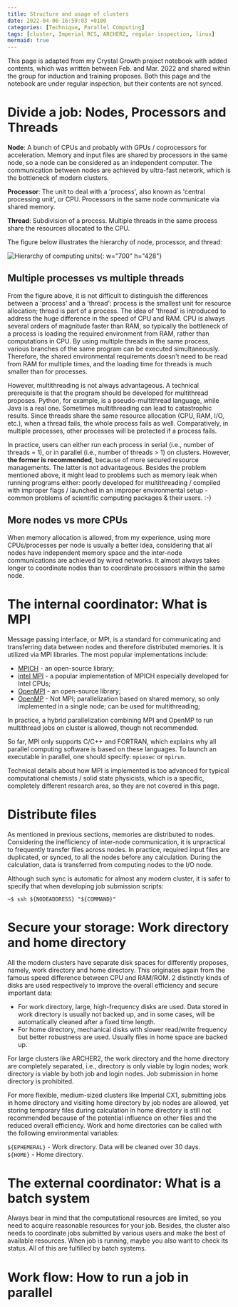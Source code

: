 ```yaml
---
title: Structure and usage of clusters
date: 2022-04-06 16:59:03 +0100
categories: [Technique, Parallel Computing]
tags: [cluster, Imperial RCS, ARCHER2, regular inspection, linux]
mermaid: true
---
```


This page is adapted from my Crystal Growth project notebook with added contents, which was written between Feb. and Mar. 2022 and shared within the group for induction and training proposes. Both this page and the notebook are under regular inspection, but their contents are not synced. 

# Divide a job: Nodes, Processors and Threads

**Node**: A bunch of CPUs and probably with GPUs / coprocessors for acceleration. Memory and input files are shared by processors in the same node, so a node can be considered as an independent computer. The communication between nodes are achieved by ultra-fast network, which is the bottleneck of modern clusters. 

**Processor**: The unit to deal with a 'process', also known as 'central processing unit', or CPU. Processors in the same node communicate via shared memory. 

**Thread**: Subdivision of a process. Multiple threads in the same process share the resources allocated to the CPU. 

The figure below illustrates the hierarchy of node, processor, and thread: 

![Hierarchy of computing units](/220406-1.png){: w="700" h="428"}

## Multiple processes vs multiple threads

From the figure above, it is not difficult to distinguish the differences between a 'process' and a 'thread': process is the smallest unit for resource allocation; thread is part of a process. The idea of 'thread' is introduced to address the huge difference in the speed of CPU and RAM. CPU is always several orders of magnitude faster than RAM, so typically the bottleneck of a process is loading the required environment from RAM, rather than computations in CPU. By using multiple threads in the same process, various branches of the same program can be executed simultaneously. Therefore, the shared environmental requirements doesn't need to be read from RAM for multiple times, and the loading time for threads is much smaller than for processes. 

However, multithreading is not always advantageous. A technical prerequisite is that the program should be developed for multithread proposes. Python, for example, is a pseudo-multithread language, while Java is a real one. Sometimes multithreading can lead to catastrophic results. Since threads share the same resource allocation (CPU, RAM, I/O, etc.), when a thread fails, the whole process fails as well. Comparatively, in multiple processes, other processes will be protected if a process fails. 

In practice, users can either run each process in serial (i.e., number of threads = 1), or in parallel (i.e., number of threads > 1) on clusters. However, **the former is recommended**, because of more secured resource managements. The latter is not advantageous. Besides the problem mentioned above, it might lead to problems such as memory leak when running programs either: poorly developed for multithreading /  compiled with improper flags / launched in an improper environmental setup - common problems of scientific computing packages & their users. :-) 

## More nodes vs more CPUs

When memory allocation is allowed, from my experience, using more CPUs/processes per node is usually a better idea, considering that all nodes have independent memory space and the inter-node communications are achieved by wired networks. It almost always takes longer to coordinate nodes than to coordinate processors within the same node.

# The internal coordinator: What is MPI

Message passing interface, or MPI, is a standard for communicating and transferring data between nodes and therefore distributed memories. It is utilized via MPI libraries. The most popular implementations include: 

- [MPICH](https://www.mpich.org/) - an open-source library;  
- [Intel MPI](https://www.intel.com/content/www/us/en/developer/tools/oneapi/mpi-library.html#gs.xld8oa) - a popular implementation of MPICH especially developed for Intel CPUs;  
- [OpenMPI](https://www.open-mpi.org/) - an open-source library;  
- [OpenMP](https://www.openmp.org/) - Not MPI; parallelization based on shared memory, so only implemented in a single node; can be used for multithreading;  

In practice, a hybrid parallelization combining MPI and OpenMP to run multithread jobs on cluster is allowed, though not recommended. 

So far, MPI only supports C/C++ and FORTRAN, which explains why all parallel computing software is based on these languages. To launch an executable in parallel, one should specify: `mpiexec` or `mpirun`. 

Technical details about how MPI is implemented is too advanced for typical computational chemists / solid state physicists, which is a specific, completely different research area, so they are not covered in this page. 

# Distribute files

As mentioned in previous sections, memories are distributed to nodes. Considering the inefficiency of inter-node communication, it is unpractical to frequently transfer files across nodes. In practice, required input files are duplicated, or synced, to all the nodes before any calculation. During the calculation, data is transferred from computing nodes to the I/O node. 

Although such sync is automatic for almost any modern cluster, it is safer to specify that when developing job submission scripts: 

``` console
~$ ssh ${NODEADDRESS} "${COMMAND}"
```

# Secure your storage: Work directory and home directory

All the modern clusters have separate disk spaces for differently proposes, namely, work directory and home directory. This originates again from the famous speed difference between CPU and RAM/ROM. 2 distinctly kinds of disks are used respectively to improve the overall efficiency and secure important data:

- For work directory, large, high-frequency disks are used. Data stored in work directory is usually not backed up, and in some cases, will be automatically cleaned after a fixed time length.  
- For home directory, mechanical disks with slower read/write frequency but better robustness are used. Usually files in home space are backed up.

For large clusters like ARCHER2, the work directory and the home directory are completely separated, i.e., directory is only viable by login nodes; work directory is viable by both job and login nodes. Job submission in home directory is prohibited. 

For more flexible, medium-sized clusters like Imperial CX1, submitting jobs in home directory and visiting home directory by job nodes are allowed, yet storing temporary files during calculation in home directory is still not recommended because of the potential influence on other files and the reduced overall efficiency. Work and home directories can be called with the following environmental variables:

`${EPHEMERAL}` - Work directory. Data will be cleaned over 30 days.  
`${HOME}` - Home directory.  
 
# The external coordinator: What is a batch system

Always bear in mind that the computational resources are limited, so you need to acquire reasonable resources for your job. Besides, the cluster also needs to coordinate jobs submitted by various users and make the best of available resources. When job is running, maybe you also want to check its status. All of this are fulfilled by batch systems.

# Work flow: How to run a job in parallel

